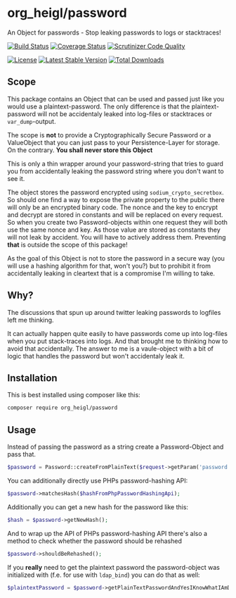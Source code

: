 # org_heigl/password

An Object for passwords - Stop leaking passwords to logs or stacktraces!

[![Build Status](https://travis-ci.org/heiglandreas/password.svg?branch=master)](https://travis-ci.org/heiglandreas/password)
[![Coverage Status](https://coveralls.io/repos/github/heiglandreas/password/badge.svg)](https://coveralls.io/github/heiglandreas/password)
[![Scrutinizer Code Quality](https://scrutinizer-ci.com/g/heiglandreas/password/badges/quality-score.png?b=master)](https://scrutinizer-ci.com/g/heiglandreas/password/?branch=master)

[![License](https://poser.pugx.org/org_heigl/password/license)](https://packagist.org/packages/org_heigl/password)
[![Latest Stable Version](https://poser.pugx.org/org_heigl/password/v/stable)](https://packagist.org/packages/org_heigl/password)
[![Total Downloads](https://poser.pugx.org/org_heigl/password/downloads)](https://packagist.org/packages/org_heigl/password)


## Scope

This package contains an Object that can be used and passed just like you would
use a plaintext-password. The only difference is that the plaintext-password will not
be accidentaly leaked into log-files or stacktraces or `var_dump`-output.

The scope is **not** to provide a Cryptographically Secure Password or a ValueObject
that you can just pass to your Persistence-Layer for storage. On the contrary. **You shall
never store this Object**

This is only a thin wrapper around your password-string that tries to guard you from
accidentally leaking the password string where you don't want to see it.

The object stores the password encrypted using `sodium_crypto_secretbox`. So should one
find a way to expose the private property to the public there will only be an encrypted
binary code. The nonce and the key to encrypt and decrypt are stored in constants and
will be replaced on every request. So when you create two Password-objects within one
request they will both use the same nonce and key. As those value are stored as constants
they will not leak by accident. You will have to actively address them. Preventing **that**
is outside the scope of this package!

As the goal of this Object is not to store the password in a secure way (you will
use a hashing algorithm for that, won't you?) but to prohibit it from accidentally
leaking in cleartext that is a compromise I'm willing to take.

## Why?

The discussions that spun up around twitter leaking passwords to logfiles left me thinking.

It can actually happen quite easily to have passwords come up into log-files when
you put stack-traces into logs. And that brought me to thinking how to avoid that
accidentally. The answer to me is a vaule-object with a bit of logic that handles the password but
won't accidentaly leak it.

## Installation

This is best installed using composer like this:

```bash
composer require org_heigl/password
```

## Usage

Instead of passing the password as a string create a Password-Object and pass that.

```php
$password = Password::createFromPlainText($request->getParam('password'));
```

You can additionally directly use PHPs password-hashing API:

```php
$password->matchesHash($hashFromPhpPasswordHashingApi);
```

Additionally you can get a new hash for the password like this:

```php
$hash = $password->getNewHash();
```

And to wrap up the API of PHPs password-hashing API there's also a method to check
whether the password should be rehashed

```php
$password->shouldBeRehashed();
```

If you **really** need to get the plaintext password the password-object was initialized with
(f.e. for use with ```ldap_bind```) you can do that as well:

```php
$plaintextPassword = $password->getPlainTextPasswordAndYesIKnowWhatIAmDoingHere();
```


